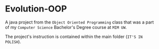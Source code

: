 # Evolution-OOP
A java project from the `Object Oriented Programming` class that
was a part of my `Computer Science` Bachelor's Degree course at `MIM UW`.

The project's instruction is contained within the main folder
(`IT'S IN POLISH`).

